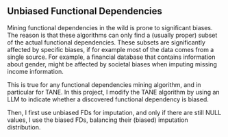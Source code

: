 ## Unbiased Functional Dependencies
Mining functional dependencies in the wild is prone to significant biases.
The reason is that these algorithms can only find a (usually proper) subset of the actual functional dependencies.
These subsets are significantly affected by specific biases, if for example most of the data comes from a single source.
For example, a financial database that contains information about gender, might be affected by
societal biases when imputing missing income information. 

This is true for any functional dependencies mining algorithm, and in particular for TANE.
In this project, I modify the TANE algorithm by using an LLM to indicate whether a discovered functional dependency 
is biased.

Then, I first use unbiased FDs for imputation, and only if there are still NULL values,
I use the biased FDs, balancing their (biased) imputation distribution.